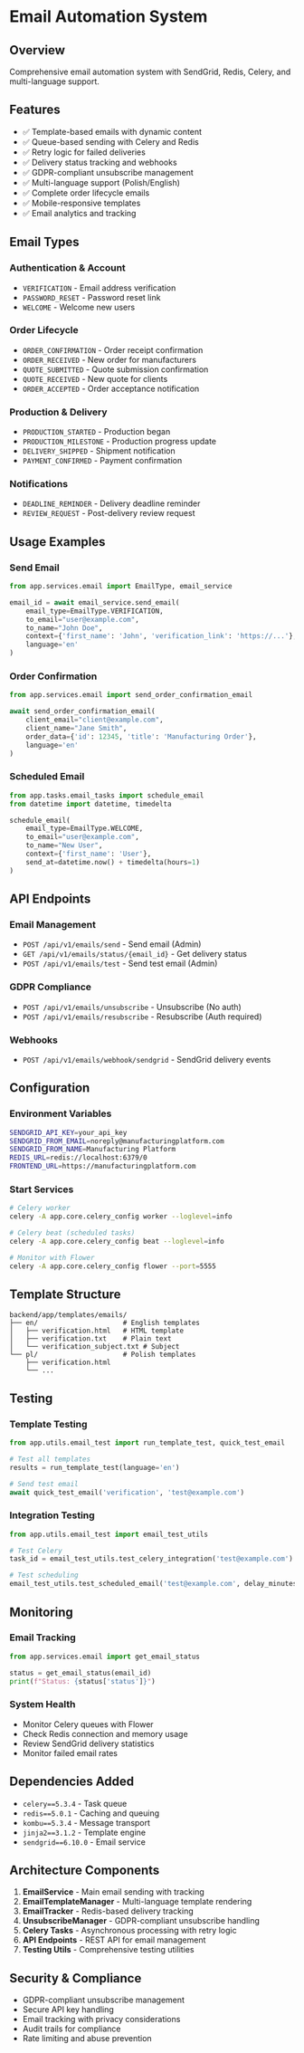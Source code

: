 # Email Automation System

## Overview
Comprehensive email automation system with SendGrid, Redis, Celery, and multi-language support.

## Features
- ✅ Template-based emails with dynamic content
- ✅ Queue-based sending with Celery and Redis
- ✅ Retry logic for failed deliveries
- ✅ Delivery status tracking and webhooks  
- ✅ GDPR-compliant unsubscribe management
- ✅ Multi-language support (Polish/English)
- ✅ Complete order lifecycle emails
- ✅ Mobile-responsive templates
- ✅ Email analytics and tracking

## Email Types

### Authentication & Account
- `VERIFICATION` - Email address verification
- `PASSWORD_RESET` - Password reset link
- `WELCOME` - Welcome new users

### Order Lifecycle  
- `ORDER_CONFIRMATION` - Order receipt confirmation
- `ORDER_RECEIVED` - New order for manufacturers
- `QUOTE_SUBMITTED` - Quote submission confirmation
- `QUOTE_RECEIVED` - New quote for clients
- `ORDER_ACCEPTED` - Order acceptance notification

### Production & Delivery
- `PRODUCTION_STARTED` - Production began
- `PRODUCTION_MILESTONE` - Production progress update
- `DELIVERY_SHIPPED` - Shipment notification
- `PAYMENT_CONFIRMED` - Payment confirmation

### Notifications
- `DEADLINE_REMINDER` - Delivery deadline reminder
- `REVIEW_REQUEST` - Post-delivery review request

## Usage Examples

### Send Email
```python
from app.services.email import EmailType, email_service

email_id = await email_service.send_email(
    email_type=EmailType.VERIFICATION,
    to_email="user@example.com", 
    to_name="John Doe",
    context={'first_name': 'John', 'verification_link': 'https://...'},
    language='en'
)
```

### Order Confirmation  
```python
from app.services.email import send_order_confirmation_email

await send_order_confirmation_email(
    client_email="client@example.com",
    client_name="Jane Smith", 
    order_data={'id': 12345, 'title': 'Manufacturing Order'},
    language='en'
)
```

### Scheduled Email
```python
from app.tasks.email_tasks import schedule_email
from datetime import datetime, timedelta

schedule_email(
    email_type=EmailType.WELCOME,
    to_email="user@example.com",
    to_name="New User", 
    context={'first_name': 'User'},
    send_at=datetime.now() + timedelta(hours=1)
)
```

## API Endpoints

### Email Management
- `POST /api/v1/emails/send` - Send email (Admin)
- `GET /api/v1/emails/status/{email_id}` - Get delivery status
- `POST /api/v1/emails/test` - Send test email (Admin)

### GDPR Compliance
- `POST /api/v1/emails/unsubscribe` - Unsubscribe (No auth)
- `POST /api/v1/emails/resubscribe` - Resubscribe (Auth required)

### Webhooks
- `POST /api/v1/emails/webhook/sendgrid` - SendGrid delivery events

## Configuration

### Environment Variables
```bash
SENDGRID_API_KEY=your_api_key
SENDGRID_FROM_EMAIL=noreply@manufacturingplatform.com  
SENDGRID_FROM_NAME=Manufacturing Platform
REDIS_URL=redis://localhost:6379/0
FRONTEND_URL=https://manufacturingplatform.com
```

### Start Services
```bash
# Celery worker
celery -A app.core.celery_config worker --loglevel=info

# Celery beat (scheduled tasks)
celery -A app.core.celery_config beat --loglevel=info

# Monitor with Flower
celery -A app.core.celery_config flower --port=5555
```

## Template Structure
```
backend/app/templates/emails/
├── en/                     # English templates
│   ├── verification.html   # HTML template
│   ├── verification.txt    # Plain text  
│   └── verification_subject.txt # Subject
└── pl/                     # Polish templates
    ├── verification.html
    └── ...
```

## Testing

### Template Testing
```python
from app.utils.email_test import run_template_test, quick_test_email

# Test all templates
results = run_template_test(language='en')

# Send test email  
await quick_test_email('verification', 'test@example.com')
```

### Integration Testing
```python
from app.utils.email_test import email_test_utils

# Test Celery
task_id = email_test_utils.test_celery_integration('test@example.com')

# Test scheduling
email_test_utils.test_scheduled_email('test@example.com', delay_minutes=2)
```

## Monitoring

### Email Tracking
```python
from app.services.email import get_email_status

status = get_email_status(email_id)
print(f"Status: {status['status']}")
```

### System Health
- Monitor Celery queues with Flower
- Check Redis connection and memory usage
- Review SendGrid delivery statistics
- Monitor failed email rates

## Dependencies Added
- `celery==5.3.4` - Task queue
- `redis==5.0.1` - Caching and queuing  
- `kombu==5.3.4` - Message transport
- `jinja2==3.1.2` - Template engine
- `sendgrid==6.10.0` - Email service

## Architecture Components

1. **EmailService** - Main email sending with tracking
2. **EmailTemplateManager** - Multi-language template rendering  
3. **EmailTracker** - Redis-based delivery tracking
4. **UnsubscribeManager** - GDPR-compliant unsubscribe handling
5. **Celery Tasks** - Asynchronous processing with retry logic
6. **API Endpoints** - REST API for email management
7. **Testing Utils** - Comprehensive testing utilities

## Security & Compliance
- GDPR-compliant unsubscribe management
- Secure API key handling
- Email tracking with privacy considerations
- Audit trails for compliance
- Rate limiting and abuse prevention 